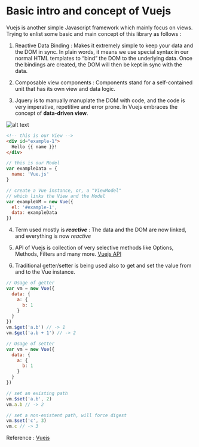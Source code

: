 # Basic intro and concept of Vuejs

Vuejs is another simple Javascript framework which mainly focus on views. Trying to enlist some basic and main concept of this library as follows :

1. Reactive Data Binding : Makes it extremely simple to keep your data and the DOM in sync. In plain words, it means we use special syntax in our normal HTML templates to “bind” the DOM to the underlying data. Once the bindings are created, the DOM will then be kept in sync with the data. 

2. Composable view components : Components stand for a self-contained unit that has its own view and data logic.

3. Jquery is to manually manuplate the DOM with code, and the code is very imperative, repetitive and error prone. In Vuejs embraces the concept of **data-driven view**.

![alt text](http://vuejs.org/images/mvvm.png "Data Driven View Concept")

``` html
<!-- this is our View -->
<div id="example-1">
  Hello {{ name }}!
</div>
```

``` javascript
// this is our Model
var exampleData = {
  name: 'Vue.js'
}

// create a Vue instance, or, a "ViewModel"
// which links the View and the Model
var exampleVM = new Vue({
  el: '#example-1',
  data: exampleData
})
```
4. Term used mostly is **_reactive_** : The data and the DOM are now linked, and everything is now _reactive_

5. API of Vuejs is collection of  very selective methods like Options, Methods, Filters and many more. [Vuejs API](https://vuejs.org/api/)

6. Traditional getter/setter is being used also to get and set the value from and to the Vue instance.

``` javascript
// Usage of getter
var vm = new Vue({
  data: {
    a: {
      b: 1
    }
  }
})
vm.$get('a.b') // -> 1
vm.$get('a.b + 1') // -> 2

// Usage of setter
var vm = new Vue({
  data: {
    a: {
      b: 1
    }
  }
})

// set an existing path
vm.$set('a.b', 2)
vm.a.b // -> 2

// set a non-existent path, will force digest
vm.$set('c', 3)
vm.c // -> 3
```

Reference : [Vuejs](http://vuejs.org/guide/overview.html)

